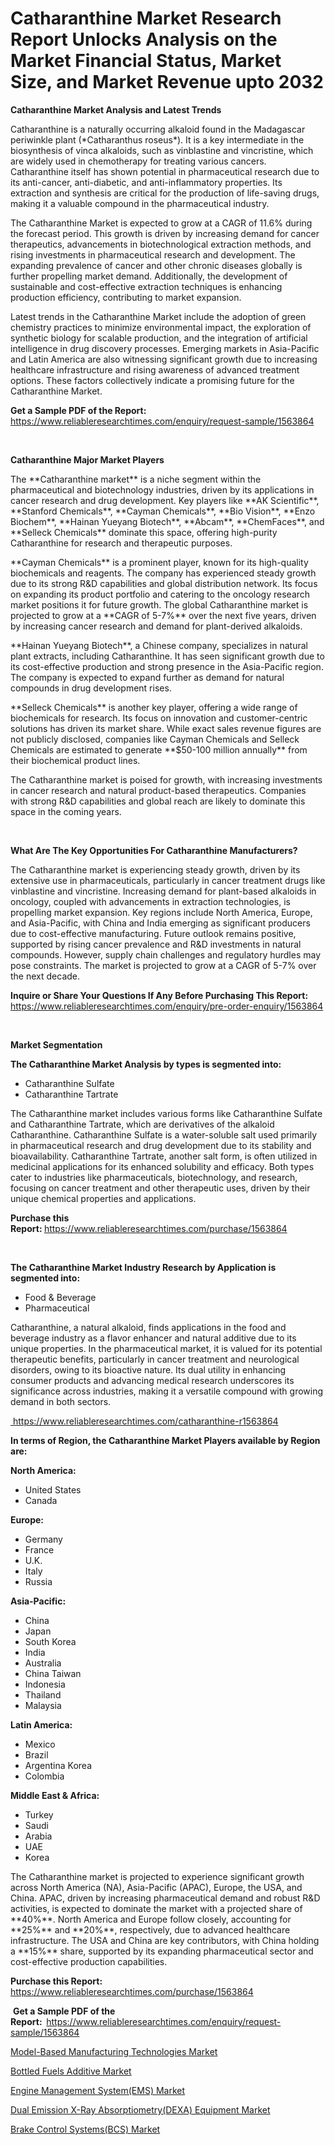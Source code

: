 <p><h1>Catharanthine Market Research Report Unlocks Analysis on the Market Financial Status, Market Size, and Market Revenue upto 2032</h1></p><p><strong>Catharanthine Market Analysis and Latest Trends</strong></p>
<p><p>Catharanthine is a naturally occurring alkaloid found in the Madagascar periwinkle plant (*Catharanthus roseus*). It is a key intermediate in the biosynthesis of vinca alkaloids, such as vinblastine and vincristine, which are widely used in chemotherapy for treating various cancers. Catharanthine itself has shown potential in pharmaceutical research due to its anti-cancer, anti-diabetic, and anti-inflammatory properties. Its extraction and synthesis are critical for the production of life-saving drugs, making it a valuable compound in the pharmaceutical industry.</p><p>The Catharanthine Market is expected to grow at a CAGR of 11.6% during the forecast period. This growth is driven by increasing demand for cancer therapeutics, advancements in biotechnological extraction methods, and rising investments in pharmaceutical research and development. The expanding prevalence of cancer and other chronic diseases globally is further propelling market demand. Additionally, the development of sustainable and cost-effective extraction techniques is enhancing production efficiency, contributing to market expansion.</p><p>Latest trends in the Catharanthine Market include the adoption of green chemistry practices to minimize environmental impact, the exploration of synthetic biology for scalable production, and the integration of artificial intelligence in drug discovery processes. Emerging markets in Asia-Pacific and Latin America are also witnessing significant growth due to increasing healthcare infrastructure and rising awareness of advanced treatment options. These factors collectively indicate a promising future for the Catharanthine Market.</p></p>
<p><strong>Get a Sample PDF of the Report:&nbsp;</strong> <a href="https://www.reliableresearchtimes.com/enquiry/request-sample/1563864?utm_campaign=2129&utm_medium=2&utm_source=Github&utm_content=ia&utm_term=25012025&utm_id=catharanthine">https://www.reliableresearchtimes.com/enquiry/request-sample/1563864</a></p>
<p>&nbsp;</p>
<p><strong>Catharanthine Major Market Players</strong></p>
<p><p>The **Catharanthine market** is a niche segment within the pharmaceutical and biotechnology industries, driven by its applications in cancer research and drug development. Key players like **AK Scientific**, **Stanford Chemicals**, **Cayman Chemicals**, **Bio Vision**, **Enzo Biochem**, **Hainan Yueyang Biotech**, **Abcam**, **ChemFaces**, and **Selleck Chemicals** dominate this space, offering high-purity Catharanthine for research and therapeutic purposes.</p><p>**Cayman Chemicals** is a prominent player, known for its high-quality biochemicals and reagents. The company has experienced steady growth due to its strong R&D capabilities and global distribution network. Its focus on expanding its product portfolio and catering to the oncology research market positions it for future growth. The global Catharanthine market is projected to grow at a **CAGR of 5-7%** over the next five years, driven by increasing cancer research and demand for plant-derived alkaloids.</p><p>**Hainan Yueyang Biotech**, a Chinese company, specializes in natural plant extracts, including Catharanthine. It has seen significant growth due to its cost-effective production and strong presence in the Asia-Pacific region. The company is expected to expand further as demand for natural compounds in drug development rises.</p><p>**Selleck Chemicals** is another key player, offering a wide range of biochemicals for research. Its focus on innovation and customer-centric solutions has driven its market share. While exact sales revenue figures are not publicly disclosed, companies like Cayman Chemicals and Selleck Chemicals are estimated to generate **$50-100 million annually** from their biochemical product lines.</p><p>The Catharanthine market is poised for growth, with increasing investments in cancer research and natural product-based therapeutics. Companies with strong R&D capabilities and global reach are likely to dominate this space in the coming years.</p></p>
<p>&nbsp;</p>
<p><strong>What Are The Key Opportunities For Catharanthine Manufacturers?</strong></p>
<p><p>The Catharanthine market is experiencing steady growth, driven by its extensive use in pharmaceuticals, particularly in cancer treatment drugs like vinblastine and vincristine. Increasing demand for plant-based alkaloids in oncology, coupled with advancements in extraction technologies, is propelling market expansion. Key regions include North America, Europe, and Asia-Pacific, with China and India emerging as significant producers due to cost-effective manufacturing. Future outlook remains positive, supported by rising cancer prevalence and R&D investments in natural compounds. However, supply chain challenges and regulatory hurdles may pose constraints. The market is projected to grow at a CAGR of 5-7% over the next decade.</p></p>
<p><strong>Inquire or Share Your Questions If Any Before Purchasing This Report:</strong> <a href="https://www.reliableresearchtimes.com/enquiry/pre-order-enquiry/1563864?utm_campaign=2129&utm_medium=2&utm_source=Github&utm_content=ia&utm_term=25012025&utm_id=catharanthine">https://www.reliableresearchtimes.com/enquiry/pre-order-enquiry/1563864</a></p>
<p>&nbsp;</p>
<p><strong>Market Segmentation</strong></p>
<p><strong>The Catharanthine Market Analysis by types is segmented into:</strong></p>
<p><ul><li>Catharanthine Sulfate</li><li>Catharanthine Tartrate</li></ul></p>
<p><p>The Catharanthine market includes various forms like Catharanthine Sulfate and Catharanthine Tartrate, which are derivatives of the alkaloid Catharanthine. Catharanthine Sulfate is a water-soluble salt used primarily in pharmaceutical research and drug development due to its stability and bioavailability. Catharanthine Tartrate, another salt form, is often utilized in medicinal applications for its enhanced solubility and efficacy. Both types cater to industries like pharmaceuticals, biotechnology, and research, focusing on cancer treatment and other therapeutic uses, driven by their unique chemical properties and applications.</p></p>
<p><strong>Purchase this Report:&nbsp;</strong><a href="https://www.reliableresearchtimes.com/purchase/1563864?utm_campaign=2129&utm_medium=2&utm_source=Github&utm_content=ia&utm_term=25012025&utm_id=catharanthine">https://www.reliableresearchtimes.com/purchase/1563864</a></p>
<p>&nbsp;</p>
<p><strong>The Catharanthine Market Industry Research by Application is segmented into:</strong></p>
<p><ul><li>Food & Beverage</li><li>Pharmaceutical</li></ul></p>
<p><p>Catharanthine, a natural alkaloid, finds applications in the food and beverage industry as a flavor enhancer and natural additive due to its unique properties. In the pharmaceutical market, it is valued for its potential therapeutic benefits, particularly in cancer treatment and neurological disorders, owing to its bioactive nature. Its dual utility in enhancing consumer products and advancing medical research underscores its significance across industries, making it a versatile compound with growing demand in both sectors.</p></p>
<p><a href="https://www.reliableresearchtimes.com/catharanthine-r1563864?utm_campaign=2129&utm_medium=2&utm_source=Github&utm_content=ia&utm_term=25012025&utm_id=catharanthine">&nbsp;https://www.reliableresearchtimes.com/catharanthine-r1563864</a></p>
<p><strong>In terms of Region, the Catharanthine Market Players available by Region are:</strong></p>
<p>
    <p> <strong> North America: </strong>
        <ul>
            <li>United States</li>
            <li>Canada</li>
        </ul>
        </p> 
    <p> <strong> Europe: </strong>
        <ul>
            <li>Germany</li>
            <li>France</li>
            <li>U.K.</li>
            <li>Italy</li>
            <li>Russia</li>
        </ul>
        </p> 
    <p> <strong> Asia-Pacific: </strong>
        <ul>
            <li>China</li>
            <li>Japan</li>
            <li>South Korea</li>
            <li>India</li>
            <li>Australia</li>
            <li>China Taiwan</li>
            <li>Indonesia</li>
            <li>Thailand</li>
            <li>Malaysia</li>
        </ul>
        </p> 
    <p> <strong> Latin America: </strong>
        <ul>
            <li>Mexico</li>
            <li>Brazil</li>
            <li>Argentina Korea</li>
            <li>Colombia</li>
        </ul>
        </p> 
    <p> <strong> Middle East & Africa: </strong>
        <ul>
            <li>Turkey</li>
            <li>Saudi</li>
            <li>Arabia</li>
            <li>UAE</li>
            <li>Korea</li>
        </ul>
    </p>
    </p>
<p><p>The Catharanthine market is projected to experience significant growth across North America (NA), Asia-Pacific (APAC), Europe, the USA, and China. APAC, driven by increasing pharmaceutical demand and robust R&D activities, is expected to dominate the market with a projected share of **40%**. North America and Europe follow closely, accounting for **25%** and **20%**, respectively, due to advanced healthcare infrastructure. The USA and China are key contributors, with China holding a **15%** share, supported by its expanding pharmaceutical sector and cost-effective production capabilities.</p></p>
<p><strong>Purchase this Report: </strong><a href="https://www.reliableresearchtimes.com/purchase/1563864?utm_campaign=2129&utm_medium=2&utm_source=Github&utm_content=ia&utm_term=25012025&utm_id=catharanthine">https://www.reliableresearchtimes.com/purchase/1563864</a></p>
<p>&nbsp;<strong>Get a Sample PDF of the Report:&nbsp;&nbsp;</strong><a href="https://www.reliableresearchtimes.com/enquiry/request-sample/1563864?utm_campaign=2129&utm_medium=2&utm_source=Github&utm_content=ia&utm_term=25012025&utm_id=catharanthine">https://www.reliableresearchtimes.com/enquiry/request-sample/1563864</a></p>
<p><strong></strong></p>
<p><p><a href="https://www.linkedin.com/pulse/forecasting-trends-model-based-manufacturing-technologies-3ik3c?utm_campaign=2129&utm_medium=2&utm_source=Github&utm_content=ia&utm_term=25012025&utm_id=catharanthine">Model-Based Manufacturing Technologies Market</a></p><p><a href="https://www.linkedin.com/pulse/current-size-growth-projection-bottled-fuels-additive-ckwgc?utm_campaign=2129&utm_medium=2&utm_source=Github&utm_content=ia&utm_term=25012025&utm_id=catharanthine">Bottled Fuels Additive Market</a></p><p><a href="https://www.linkedin.com/pulse/in-depth-understanding-engine-management-systemems-market-ugtgc?utm_campaign=2129&utm_medium=2&utm_source=Github&utm_content=ia&utm_term=25012025&utm_id=catharanthine">Engine Management System(EMS) Market</a></p><p><a href="https://www.linkedin.com/pulse/impressive-global-dual-emission-x-ray-absorptiometrydexa-0aipf?utm_campaign=2129&utm_medium=2&utm_source=Github&utm_content=ia&utm_term=25012025&utm_id=catharanthine">Dual Emission X-Ray Absorptiometry(DEXA) Equipment Market</a></p><p><a href="https://www.linkedin.com/pulse/market-dynamics-future-trends-global-brake-control-systemsbcs-igyac?utm_campaign=2129&utm_medium=2&utm_source=Github&utm_content=ia&utm_term=25012025&utm_id=catharanthine">Brake Control Systems(BCS) Market</a></p></p>